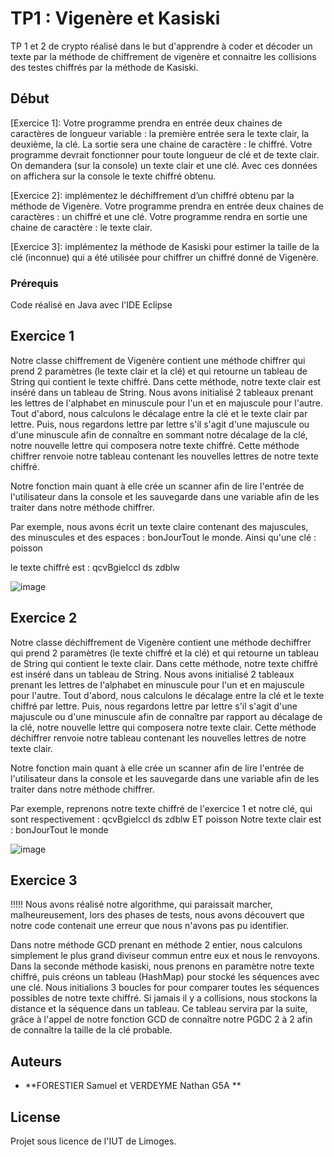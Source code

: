 # TP1 : Vigenère et Kasiski
TP 1 et 2 de crypto réalisé dans le but d'apprendre à coder et décoder un texte par la méthode de chiffrement de vigenère et connaitre les collisions des testes chiffrés par la méthode de Kasiski.

## Début

[Exercice 1]: Votre programme prendra en entrée deux chaines de caractères de longueur variable : la première entrée sera le texte clair, la deuxième, la clé. La sortie sera une chaine de caractère : le chiffré.
Votre programme devrait fonctionner pour toute longueur de clé et de texte clair.
On demandera (sur la console) un texte clair et une clé. Avec ces données on affichera sur la console le texte chiffré obtenu.

[Exercice 2]: implémentez le déchiffrement d’un chiffré obtenu par la méthode de Vigenère. Votre programme prendra en entrée deux chaines de caractères : un chiffré et une clé. Votre programme rendra en sortie une chaine de caractère : le texte clair.

[Exercice 3]: implémentez la méthode de Kasiski pour estimer la taille de la clé (inconnue) qui a été utilisée pour chiffrer un chiffré donné de Vigenère.

### Prérequis

Code réalisé en Java avec l'IDE Eclipse

## Exercice 1

Notre classe chiffrement de Vigenère contient une méthode chiffrer qui prend 2 paramètres (le texte clair et la clé) et qui retourne un tableau de String qui contient le texte chiffré. Dans cette méthode, notre texte clair est inséré dans un tableau de String. Nous avons initialisé 2 tableaux prenant les lettres de l'alphabet en minuscule pour l'un et en majuscule pour l'autre. Tout d'abord, nous calculons le décalage entre la clé et le texte clair par lettre. Puis, nous regardons lettre par lettre s'il s'agit d'une majuscule ou d'une minuscule afin de connaître en sommant notre décalage de la clé, notre nouvelle lettre qui composera notre texte chiffré. Cette méthode chiffrer renvoie notre tableau contenant les nouvelles lettres de notre texte chiffré. 

Notre fonction main quant à elle crée un scanner afin de lire l'entrée de l'utilisateur dans la console et les sauvegarde dans une variable afin de les traiter dans notre méthode chiffrer.

Par exemple, nous avons écrit un texte claire contenant des majuscules, des minuscules et des espaces : bonJourTout le monde.
Ainsi qu'une clé : poisson 

le texte chiffré est : qcvBgieIccl ds zdblw

![image](https://user-images.githubusercontent.com/63807458/153675794-dfc00e58-40ec-4a8a-9223-a10d73441cbf.png)


## Exercice 2

Notre classe déchiffrement de Vigenère contient une méthode dechiffrer qui prend 2 paramètres (le texte chiffré et la clé) et qui retourne un tableau de String qui contient le texte clair. Dans cette méthode, notre texte chiffré est inséré dans un tableau de String. Nous avons initialisé 2 tableaux prenant les lettres de l'alphabet en minuscule pour l'un et en majuscule pour l'autre. Tout d'abord, nous calculons le décalage entre la clé et le texte chiffré par lettre. Puis, nous regardons lettre par lettre s'il s'agit d'une majuscule ou d'une minuscule afin de connaître par rapport au décalage de la clé, notre nouvelle lettre qui composera notre texte clair. Cette méthode déchiffrer renvoie notre tableau contenant les nouvelles lettres de notre texte clair. 

Notre fonction main quant à elle crée un scanner afin de lire l'entrée de l'utilisateur dans la console et les sauvegarde dans une variable afin de les traiter dans notre méthode chiffrer.

Par exemple, reprenons notre texte chiffré de l'exercice 1 et notre clé, qui sont respectivement : qcvBgieIccl ds zdblw ET poisson
Notre texte clair est : bonJourTout le monde

![image](https://user-images.githubusercontent.com/63807458/153676748-cf3ea8d2-9d01-41f8-8e48-7579f8587a8a.png)


## Exercice 3

!!!!! Nous avons réalisé notre algorithme, qui paraissait marcher, malheureusement, lors des phases de tests, nous avons découvert que notre code contenait une erreur que nous n'avons pas pu identifier.

Dans notre méthode GCD prenant en méthode 2 entier, nous calculons simplement le plus grand diviseur commun entre eux et nous le renvoyons.
Dans la seconde méthode kasiski, nous prenons en paramètre notre texte chiffré, puis créons un tableau (HashMap) pour stocké les séquences avec une clé. Nous initialions 3 boucles for pour comparer toutes les séquences possibles de notre texte chiffré. Si jamais il y a collisions, nous stockons la distance et la séquence dans un tableau. Ce tableau servira par la suite, grâce à l'appel de notre fonction GCD de connaître notre PGDC 2 à 2 afin de connaître la taille de la clé probable. 



## Auteurs

* **FORESTIER Samuel et VERDEYME Nathan G5A ** 

## License

Projet sous licence de l'IUT de Limoges. 
